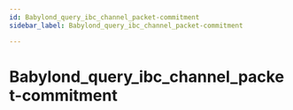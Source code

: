 ```yaml
---
id: Babylond_query_ibc_channel_packet-commitment
sidebar_label: Babylond_query_ibc_channel_packet-commitment

---
```


# Babylond_query_ibc_channel_packet-commitment